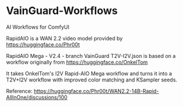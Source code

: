 # VainGuard-Workflows
AI Workflows for ComfyUI

RapidAIO is a WAN 2.2 video model provided by https://huggingface.co/Phr00t

RapidAIO Mega - V2.4 - branch VainGuard T2V-I2V.json is based on a workflow originally from https://huggingface.co/OnkelTom

It takes OnkelTom's I2V Rapid-AIO Mega workflow and turns it into a T2V+I2V workflow with improved color matching and KSampler seeds.

Reference: https://huggingface.co/Phr00t/WAN2.2-14B-Rapid-AllInOne/discussions/100
